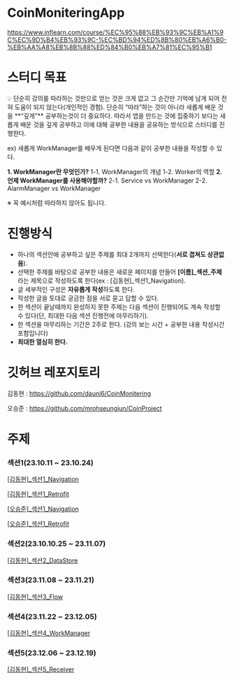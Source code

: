 # CoinMoniteringApp
 
https://www.inflearn.com/course/%EC%95%88%EB%93%9C%EB%A1%9C%EC%9D%B4%EB%93%9C-%EC%BD%94%ED%8B%80%EB%A6%B0-%EB%AA%A8%EB%8B%88%ED%84%B0%EB%A7%81%EC%95%B1

# 스터디 목표

<aside>
💡 단순히 강의를 따라하는 것만으로 얻는 것은 크게 없고 그 순간만 기억에 남게 되어 전혀 도움이 되지 않는다(개인적인 경험).
단순히 “따라”하는 것이 아니라 새롭게 배운 것을 **“깊게”** 공부하는것이 더 중요하다.
따라서 앱을 만드는 것에 집중하기 보다는 새롭게 배운 것을 깊게 공부하고 이에 대해
공부한 내용을 공유하는 방식으로 스터디를 진행한다.

ex) 새롭게 WorkManager를 배우게 된다면 다음과 같이 공부한 내용을 작성할 수 있다.

**1. WorkManager란 무엇인가?**
 1-1. WorkManager의 개념
 1-2. Worker의 역할
**2. 언제 WorkManager를 사용해야할까?**
 2-1. Service vs WorkManager
 2-2. AlarmManager vs WorkManager

※ 꼭 예시처럼 따라하지 않아도 됩니다.

</aside>

# 진행방식

- 하나의 섹션안에 공부하고 싶은 주제를 최대 2개까지 선택한다(**서로 겹쳐도 상관없음**).
- 선택한 주제를 바탕으로 공부한 내용은 새로운 페이지를 만들어 **[이름]_섹션_주제**라는 제목으로 작성하도록 한다(ex : [김동현]_섹션1_Navigation).
- 글 세부적인 구성은 **자유롭게 작성**하도록 한다.
- 작성한 글을 토대로 궁금한 점을 서로 묻고 답할 수 있다.
- 한 섹션이 끝날때까지 완성하지 못한 주제는 다음 섹션이 진행되어도 계속 작성할 수 있다(단, 최대한 다음 섹션 진행전에 마무리하기).
- 한 섹션을 마무리하는 기간은 2주로 한다. (강의 보는 시간 + 공부한 내용 작성시간 포함입니다)
- **최대한 열심히 한다.**

# 깃허브 레포지토리

김동현 : https://github.com/dauni6/CoinMonitering

오승준 : https://github.com/mrohseungjun/CoinProject

# 주제

### 섹션1(23.10.11 ~ 23.10.24)

[[김동현]_섹션1_Navigation](https://www.notion.so/_-1_Navigation-f5e56142f50144e397d167fc317e132a?pvs=21)

[[김동현]_섹션1_Retrofit](https://www.notion.so/_-1_Retrofit-1b9e9b2a08c64ed8ace8ad0e2ae6057f?pvs=21)

[[오승준]_섹션1_Navigation](https://www.notion.so/_-1_Navigation-31d3228794154e55a3acb99dd6f84433?pvs=21)

[[오승준]_섹션1_Retrofit](https://www.notion.so/_-1_Retrofit-5e851a571642423b91dd65d19d76d9e4?pvs=21)

### 섹션2(23.10.10.25 ~ 23.11.07)

[[김동현]_섹션2_DataStore](https://www.notion.so/_-2_DataStore-2e036b8a4dd847d08dec77ca09ccfa5c?pvs=21)

### 섹션3(23.11.08 ~ 23.11.21)

[[김동현]_섹션3_Flow](https://www.notion.so/_-3_Flow-86264ed73a0f4e9babf9d867841f2f1f?pvs=21)

### 섹션4(23.11.22 ~ 23.12.05)

[[김동현]_섹션4_WorkManager](https://www.notion.so/_-4_WorkManager-d696fb36b83b41cbb2df4d963cec90ff?pvs=21)

### 섹션5(23.12.06 ~ 23.12.19)

[[김동현]_섹션5_Receiver](https://www.notion.so/_-5_Receiver-ed9ccbd45f934e0db8c8ffcbd9982995?pvs=21)
